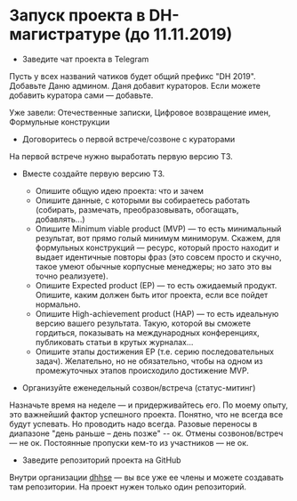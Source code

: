 # Запуск проекта в DH-магистратуре (до 11.11.2019)

* Заведите чат проекта в Telegram

Пусть у всех названий чатиков будет общий префикс "DH 2019". 
Добавьте Даню админом. Даня добавит кураторов. 
Если можете добавить куратора сами — добавьте. 

Уже завели: Отечественные записки, Цифровое возвращение имен, Формульные конструкции

* Договоритесь о первой встрече/созвоне с кураторами

На первой встрече нужно выработать первую версию ТЗ. 

* Вместе создайте первую версию ТЗ. 
    * Опишите общую идею проекта: что и зачем
    * Опишите данные, с которыми вы собираетесь работать (собирать, размечать, преобразовывать, обогащать, добавлять...)
    * Опишите Minimum viable product (MVP) — то есть минимальный результат, вот прямо голый минимум миниморум. Скажем, для формульных конструкций — ресурс, который просто находит и выдает идентичные повторы фраз (это совсем просто и скучно, такое умеют обычные корпусные менеджеры; но зато это вы точно реализуете).   
    * Опишите Expected product (EP) — то есть ожидаемый продукт. Опишите, каким должен быть итог проекта, если все пойдет нормально.
    * Опишите High-achievement product (HAP) — то есть идеальную версию вашего результата. Такую, которой вы сможете гордиться, показывать на международных конференциях, публиковать статьи в крутых журналах...
    * Опишите этапы достижения EP (т.е. серию последовательных задач). Желательно, но не обязательно, чтобы на одном из промежуточных этапов происходило достижение MVP.

* Организуйте еженедельный созвон/встреча (статус-митинг)

Назначьте время на неделе — и придерживайтесь его. По моему опыту, это важнейший фактор успешного проекта. 
Понятно, что не всегда все будут успевать. Но проводить надо всегда. Разовые переносы в диапазоне "день раньше – день позже" -- ок. 
Отмены созвонов/встреч — не ок. Постоянные пропуски кем-то из участников — не ок. 

* Заведите репозиторий проекта на GitHub

Внутри организации [dhhse](https://github.com/dhhse) — вы все уже ее члены и можете создавать там репозитории. На проект нужен только один репозиторий.